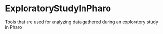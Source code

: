 # ExploratoryStudyInPharo
Tools that are used for analyzing data gathered during an exploratory study in Pharo
